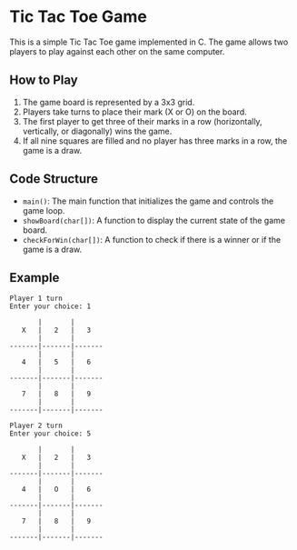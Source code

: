 # Tic Tac Toe Game

This is a simple Tic Tac Toe game implemented in C. The game allows two players to play against each other on the same computer.

## How to Play

1. The game board is represented by a 3x3 grid.
2. Players take turns to place their mark (X or O) on the board.
3. The first player to get three of their marks in a row (horizontally, vertically, or diagonally) wins the game.
4. If all nine squares are filled and no player has three marks in a row, the game is a draw.


## Code Structure

- `main()`: The main function that initializes the game and controls the game loop.
- `showBoard(char[])`: A function to display the current state of the game board.
- `checkForWin(char[])`: A function to check if there is a winner or if the game is a draw.

## Example

```
Player 1 turn
Enter your choice: 1

       |       |
   X   |   2   |   3
       |       |
-------|-------|-------
       |       |
   4   |   5   |   6
       |       |
-------|-------|-------
       |       |
   7   |   8   |   9
       |       |
-------|-------|-------

Player 2 turn
Enter your choice: 5

       |       |
   X   |   2   |   3
       |       |
-------|-------|-------
       |       |
   4   |   O   |   6
       |       |
-------|-------|-------
       |       |
   7   |   8   |   9
       |       |
-------|-------|-------
```

